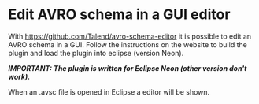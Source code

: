 # Edit AVRO schema in a GUI editor

With https://github.com/Talend/avro-schema-editor it is possible to edit an AVRO schema in a GUI. Follow the instructions on the website to build the plugin and load the plugin into eclipse (version Neon). 

***IMPORTANT: The plugin is written for Eclipse Neon (other version don't work).***

When an .avsc file is opened in Eclipse a editor will be shown.